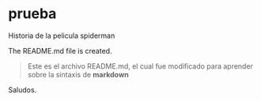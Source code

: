 # prueba
Historia de la pelicula spiderman

The README.md file is created.

>Este es el archivo README.md, el cual fue modificado para aprender sobre la sintaxis de <strong>markdown</strong>

Saludos.